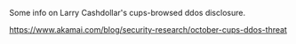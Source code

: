 Some info on Larry Cashdollar's cups-browsed ddos disclosure.


https://www.akamai.com/blog/security-research/october-cups-ddos-threat

